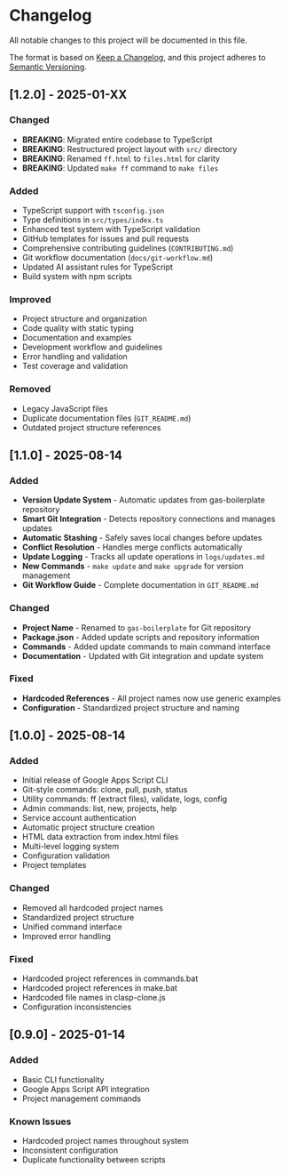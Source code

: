# Changelog

All notable changes to this project will be documented in this file.

The format is based on [Keep a Changelog](https://keepachangelog.com/en/1.0.0/),
and this project adheres to [Semantic Versioning](https://semver.org/spec/v2.0.0.html).

## [1.2.0] - 2025-01-XX

### Changed
- **BREAKING**: Migrated entire codebase to TypeScript
- **BREAKING**: Restructured project layout with `src/` directory
- **BREAKING**: Renamed `ff.html` to `files.html` for clarity
- **BREAKING**: Updated `make ff` command to `make files`

### Added
- TypeScript support with `tsconfig.json`
- Type definitions in `src/types/index.ts`
- Enhanced test system with TypeScript validation
- GitHub templates for issues and pull requests
- Comprehensive contributing guidelines (`CONTRIBUTING.md`)
- Git workflow documentation (`docs/git-workflow.md`)
- Updated AI assistant rules for TypeScript
- Build system with npm scripts

### Improved
- Project structure and organization
- Code quality with static typing
- Documentation and examples
- Development workflow and guidelines
- Error handling and validation
- Test coverage and validation

### Removed
- Legacy JavaScript files
- Duplicate documentation files (`GIT_README.md`)
- Outdated project structure references

## [1.1.0] - 2025-08-14

### Added
- **Version Update System** - Automatic updates from gas-boilerplate repository
- **Smart Git Integration** - Detects repository connections and manages updates
- **Automatic Stashing** - Safely saves local changes before updates
- **Conflict Resolution** - Handles merge conflicts automatically
- **Update Logging** - Tracks all update operations in `logs/updates.md`
- **New Commands** - `make update` and `make upgrade` for version management
- **Git Workflow Guide** - Complete documentation in `GIT_README.md`

### Changed
- **Project Name** - Renamed to `gas-boilerplate` for Git repository
- **Package.json** - Added update scripts and repository information
- **Commands** - Added update commands to main command interface
- **Documentation** - Updated with Git integration and update system

### Fixed
- **Hardcoded References** - All project names now use generic examples
- **Configuration** - Standardized project structure and naming

## [1.0.0] - 2025-08-14

### Added
- Initial release of Google Apps Script CLI
- Git-style commands: clone, pull, push, status
- Utility commands: ff (extract files), validate, logs, config
- Admin commands: list, new, projects, help
- Service account authentication
- Automatic project structure creation
- HTML data extraction from index.html files
- Multi-level logging system
- Configuration validation
- Project templates

### Changed
- Removed all hardcoded project names
- Standardized project structure
- Unified command interface
- Improved error handling

### Fixed
- Hardcoded project references in commands.bat
- Hardcoded project references in make.bat
- Hardcoded file names in clasp-clone.js
- Configuration inconsistencies

## [0.9.0] - 2025-01-14

### Added
- Basic CLI functionality
- Google Apps Script API integration
- Project management commands

### Known Issues
- Hardcoded project names throughout system
- Inconsistent configuration
- Duplicate functionality between scripts
